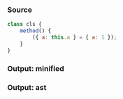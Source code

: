 ### Source
```js parse:stmt
class cls {
    method() {
        ({ a: this.a } = { a: 1 });
    }
}
```

### Output: minified
### Output: ast
